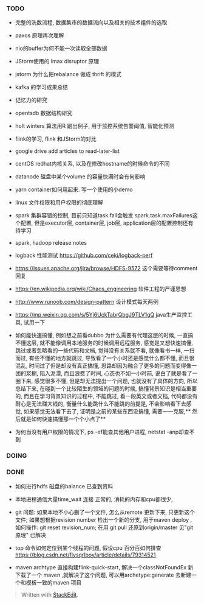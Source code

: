 ### TODO
* 完整的洗数流程, 数据集市的数据流向以及相关的技术组件的选取
* paxos 原理再次理解
* nio的buffer为何不能一次读取全部数据
* JStorm使用的 lmax disruptor 原理
* jstorm 为什么把rebalance 做成 thrift 的模式
* kafka 的学习成果总结
* 记忆力的研究
* opentsdb 数据结构研究
* holt winters 算法用R 跑出例子, 用于监控系统告警阈值, 智能化预测
* flink的学习, flink 和JStorm的对比
* google drive add articles to read-later-list
* centOS redhat内核关系, 以及在修改hostname的时候命令的不同
* datanode 磁盘中某个volume 的容量快满时会有何影响
* yarn container如何用起来. 写一个使用的小demo
* linux 文件权限和用户权限的彻底理解
* spark 集群容错的控制, 目前只知道task fail会触发 spark.task.maxFailures这个配置, 但是executor层, container层, job层, application层的配置控制还有待学习
* spark, hadoop release notes
* logback 性能测试 https://github.com/ceki/logback-perf
* https://issues.apache.org/jira/browse/HDFS-9572 这个需要等待comment 回复
* https://en.wikipedia.org/wiki/Chaos_engineering 软件工程的严谨思想
* http://www.runoob.com/design-pattern 设计模式每天两例
* https://mp.weixin.qq.com/s/5Yj6UckTabrQbgJ9TLV1gQ   java生产监控工具, 试用一下
* 如何能快速搞懂, 例如想之前看dubbo 为什么需要有代理这层的时候, 一直搞不懂这层, 就不能像调用本地服务的时候调用远程服务, 感觉是又想快速搞懂, 跳过或者忽略看的一些代码和文档, 觉得没有关系就不看, 就像看书一样, 一扫而过, 有些不懂的地方就跳过, 导致看了一个小时还是感觉什么都不懂, 而且很混乱, 时间过了但是却没有真正搞懂, 思路却因为融合了更多的问题而变得像一团的浆糊, 陷入泥潭, 而且浪费了时间, 心态也不如一小时前, 说白了就是看了一圈下来, 感觉很多不懂, 但是却无法提出一个问题, 也就没有了具体的方向, 所以总结下来, 在碰到一个比较陌生的领域的问题的时候, 搞懂背景知识是相当重要的, 而且在学习背景知识的过程中, 不能跳过, 看一段英文或者文档, 代码都没有耐心是无法赚大钱的, 衡量什么能跳什么不能跳的前提是, 不会影响看下去感觉, 如果感觉无法看下去了, 证明是之前的某些东西没搞懂, 需要一一克服,** 然后就是如何快速搞懂那一个个小点了**

* 为何当没有用户权限的情况下, ps -ef能查其他用户进程, netstat -anp却查不到

### DOING



### DONE
* 如何进行hdfs 磁盘的balance
已查到资料
* 本地进程通信大量time_wait 连接
正常的, 消耗的内存和cpu都很少, 

* git 问题: 如果本地不小心删了一个文件, 怎么从remote 更新下来, 只更新这个文件; 如果想根据revision number 检出一个新的分支, 用于maven deploy , 如何操作: git reset revision_num; 在用 git pull 还原到origin/master 
见"git 原理" 已解决

* top 命令如何定位到某个线程的问题, 假设cpu 百分百如何排查
https://blog.csdn.net/flysqrlboy/article/details/79314521

* maven archtype 直接构建flink-quick-start, 解决一个classNotFoundEx 
新下载了一个 maven ,就解决了这个问题, 可以用archetype:generate 去新建一个和模板一致的maven 项目
> Written with [StackEdit](https://stackedit.io/).
<!--stackedit_data:
eyJoaXN0b3J5IjpbLTEzODQxNTM2MzAsLTEzMDkwNzcxNTYsLT
ExNjg2MDI3MzYsLTE2MDAzNTYwNzIsLTE0NDMzNTMzMDksLTIx
MzE1ODY5MzksNDE0NjI4ODM1LC0xNjY2OTA2NjQ5LDg1ODI0NT
EyNCwtNDI2NzgzMDkzLC0xNDUyMTA0NjIsNDI5Mzk0MjksLTU0
MTk2MDczOSwtMTI3MTU1NTQwOSwtMjgzNTAzOTM3LDEzODQ0ND
A5NzQsOTIxMDk1MDAsLTgzNTM3NjI3Ml19
-->